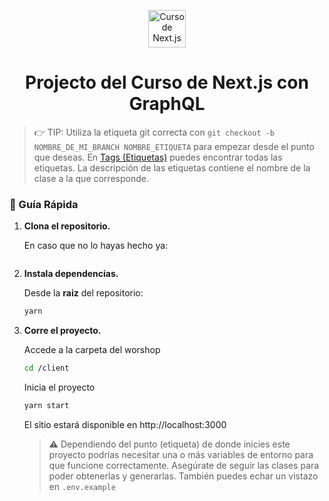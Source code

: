 <p align="center">
  <a href="https://diego.com/cursos/nextjs-graphql/" target="_blank">
    <img alt="Curso de Next.js con GraphQL" src="https://static.diego.com/media/achievements/piezas-nextjs-graphql_badge-cbeed361-b95b-439e-a48b-ce024f85384e.png" width="60" />
  </a>
</p>
<h1 align="center">
Projecto del Curso de Next.js con GraphQL
</h1>

> 👉 TIP: Utiliza la etiqueta git correcta con `git checkout -b NOMBRE_DE_MI_BRANCH NOMBRE_ETIQUETA` para empezar desde el punto que deseas. En [Tags (Etiquetas)](https://github.com/jonalvarezz/diego-graphql-fullstack/tags) puedes encontrar todas las etiquetas. La descripción de las etiquetas contiene el nombre de la clase a la que corresponde. 


### 🤖 Guía Rápida

1.  **Clona el repositorio.**

    En caso que no lo hayas hecho ya: 

    ```sh
    ```
    
1.  **Instala dependencias.**

    Desde la **raiz** del repositorio:

    ```sh
    yarn
    ```

1.  **Corre el proyecto.**
    
    Accede a la carpeta del worshop

    ```sh
    cd /client
    ```

    Inicia el proyecto

    ```sh
    yarn start
    ```

    El sitio estará disponible en http://localhost:3000
    
    > ⚠️ Dependiendo del punto (etiqueta) de donde inicies este proyecto podrías necesitar una o más variables de entorno para que funcione correctamente. Asegúrate de seguir las clases para poder obtenerlas y generarlas. También puedes echar un vistazo en `.env.example`
    
